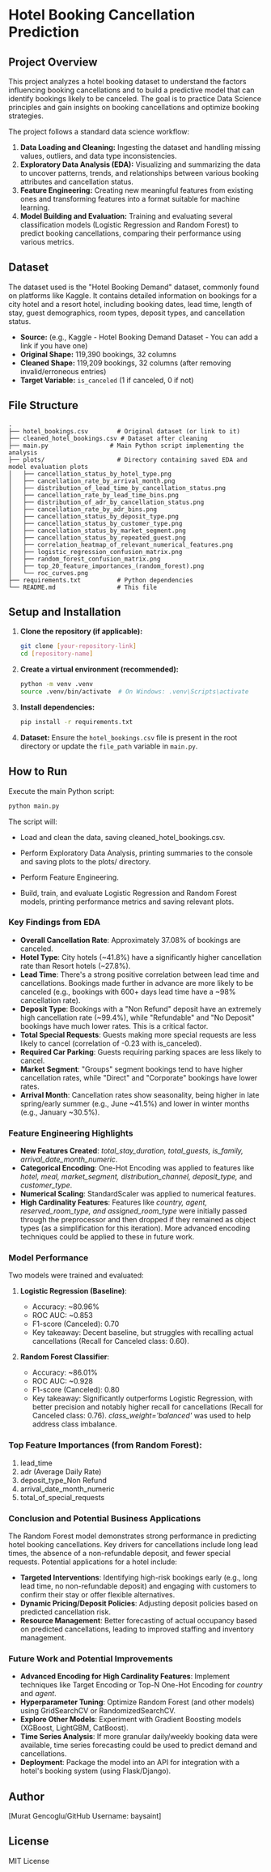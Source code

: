 # Hotel Booking Cancellation Prediction

## Project Overview

This project analyzes a hotel booking dataset to understand the factors influencing booking cancellations and to build a predictive model that can identify bookings likely to be canceled. The goal is to practice Data Science principles and gain insights on booking cancellations and optimize booking strategies.

The project follows a standard data science workflow:
1.  **Data Loading and Cleaning:** Ingesting the dataset and handling missing values, outliers, and data type inconsistencies.
2.  **Exploratory Data Analysis (EDA):** Visualizing and summarizing the data to uncover patterns, trends, and relationships between various booking attributes and cancellation status.
3.  **Feature Engineering:** Creating new meaningful features from existing ones and transforming features into a format suitable for machine learning.
4.  **Model Building and Evaluation:** Training and evaluating several classification models (Logistic Regression and Random Forest) to predict booking cancellations, comparing their performance using various metrics.

## Dataset

The dataset used is the "Hotel Booking Demand" dataset, commonly found on platforms like Kaggle. It contains detailed information on bookings for a city hotel and a resort hotel, including booking dates, lead time, length of stay, guest demographics, room types, deposit types, and cancellation status.

*   **Source:** (e.g., Kaggle - Hotel Booking Demand Dataset - You can add a link if you have one)
*   **Original Shape:** 119,390 bookings, 32 columns
*   **Cleaned Shape:** 119,209 bookings, 32 columns (after removing invalid/erroneous entries)
*   **Target Variable:** `is_canceled` (1 if canceled, 0 if not)

## File Structure

```
.
├── hotel_bookings.csv        # Original dataset (or link to it)
├── cleaned_hotel_bookings.csv # Dataset after cleaning
├── main.py                 # Main Python script implementing the analysis
├── plots/                    # Directory containing saved EDA and model evaluation plots
│   ├── cancellation_status_by_hotel_type.png
│   ├── cancellation_rate_by_arrival_month.png
│   ├── distribution_of_lead_time_by_cancellation_status.png
│   ├── cancellation_rate_by_lead_time_bins.png
│   ├── distribution_of_adr_by_cancellation_status.png
│   ├── cancellation_rate_by_adr_bins.png
│   ├── cancellation_status_by_deposit_type.png
│   ├── cancellation_status_by_customer_type.png
│   ├── cancellation_status_by_market_segment.png
│   ├── cancellation_status_by_repeated_guest.png
│   ├── correlation_heatmap_of_relevant_numerical_features.png
│   ├── logistic_regression_confusion_matrix.png
│   ├── random_forest_confusion_matrix.png
│   ├── top_20_feature_importances_(random_forest).png
│   └── roc_curves.png
├── requirements.txt          # Python dependencies
└── README.md                 # This file

```

## Setup and Installation

1.  **Clone the repository (if applicable):**
    ```bash
    git clone [your-repository-link]
    cd [repository-name]
    ```
2.  **Create a virtual environment (recommended):**
    ```bash
    python -m venv .venv
    source .venv/bin/activate  # On Windows: .venv\Scripts\activate
    ```
3.  **Install dependencies:**
    ```bash
    pip install -r requirements.txt
    ```
4.  **Dataset:**
    Ensure the `hotel_bookings.csv` file is present in the root directory or update the `file_path` variable in `main.py`.

## How to Run

Execute the main Python script:
```bash
python main.py
```

The script will:
- Load and clean the data, saving cleaned_hotel_bookings.csv.

- Perform Exploratory Data Analysis, printing summaries to the console and saving plots to the plots/ directory.

- Perform Feature Engineering.

- Build, train, and evaluate Logistic Regression and Random Forest models, printing performance metrics and saving relevant plots.


### Key Findings from EDA

- **Overall Cancellation Rate**: Approximately 37.08% of bookings are canceled.
- **Hotel Type**: City hotels (~41.8%) have a significantly higher cancellation rate than Resort hotels (~27.8%).
- **Lead Time**: There's a strong positive correlation between lead time and cancellations. Bookings made further in advance are more likely to be canceled (e.g., bookings with 600+ days lead time have a ~98% cancellation rate).
- **Deposit Type**: Bookings with a "Non Refund" deposit have an extremely high cancellation rate (~99.4%), while "Refundable" and "No Deposit" bookings have much lower rates. This is a critical factor.
- **Total Special Requests**: Guests making more special requests are less likely to cancel (correlation of -0.23 with is_canceled).
- **Required Car Parking**: Guests requiring parking spaces are less likely to cancel.
- **Market Segment**: "Groups" segment bookings tend to have higher cancellation rates, while "Direct" and "Corporate" bookings have lower rates.
- **Arrival Month**: Cancellation rates show seasonality, being higher in late spring/early summer (e.g., June ~41.5%) and lower in winter months (e.g., January ~30.5%).
### Feature Engineering Highlights

- **New Features Created**: _total_stay_duration, total_guests, is_family, arrival_date_month_numeric_.
- **Categorical Encoding**: One-Hot Encoding was applied to features like _hotel, meal, market_segment, distribution_channel, deposit_type,_ and _customer_type_.
- **Numerical Scaling**: StandardScaler was applied to numerical features.
- **High Cardinality Features**: Features like _country, agent, reserved_room_type, and assigned_room_type_ were initially passed through the preprocessor and then dropped if they remained as object types (as a simplification for this iteration). More advanced encoding techniques could be applied to these in future work.

### Model Performance
Two models were trained and evaluated:

1. **Logistic Regression (Baseline)**:

   - Accuracy: ~80.96%
   - ROC AUC: ~0.853
   - F1-score (Canceled): 0.70
   - Key takeaway: Decent baseline, but struggles with recalling actual cancellations (Recall for Canceled class: 0.60).
   
2. **Random Forest Classifier**:

   - Accuracy: ~86.01%
   - ROC AUC: ~0.928
   - F1-score (Canceled): 0.80
   - Key takeaway: Significantly outperforms Logistic Regression, with better precision and notably higher recall for cancellations (Recall for Canceled class: 0.76). _class_weight='balanced'_ was used to help address class imbalance.
### Top Feature Importances (from Random Forest):
   1. lead_time
   2. adr (Average Daily Rate)
   3. deposit_type_Non Refund
   4. arrival_date_month_numeric
   5. total_of_special_requests

### Conclusion and Potential Business Applications
   The Random Forest model demonstrates strong performance in predicting hotel booking cancellations. Key drivers for cancellations include long lead times, the absence of a non-refundable deposit, and fewer special requests.
   Potential applications for a hotel include:

   - **Targeted Interventions**: Identifying high-risk bookings early (e.g., long lead time, no non-refundable deposit) and engaging with customers to confirm their stay or offer flexible alternatives.
   - **Dynamic Pricing/Deposit Policies**: Adjusting deposit policies based on predicted cancellation risk.
   - **Resource Management**: Better forecasting of actual occupancy based on predicted cancellations, leading to improved staffing and inventory management.

### Future Work and Potential Improvements
   - **Advanced Encoding for High Cardinality Features**: Implement techniques like Target Encoding or Top-N One-Hot Encoding for _country_ and _agent_.
   - **Hyperparameter Tuning**: Optimize Random Forest (and other models) using GridSearchCV or RandomizedSearchCV.
   - **Explore Other Models**: Experiment with Gradient Boosting models (XGBoost, LightGBM, CatBoost).
   - **Time Series Analysis**: If more granular daily/weekly booking data were available, time series forecasting could be used to predict demand and cancellations.
   - **Deployment**: Package the model into an API for integration with a hotel's booking system (using Flask/Django).
## Author
   [Murat Gencoglu/GitHub Username: baysaint]

## License
   MIT License